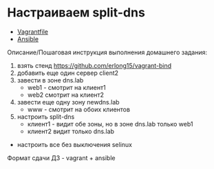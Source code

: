 # Настраиваем split-dns
* [Vagrantfile](https://github.com/maxonchikbk/otus/blob/main/22.DNS/Vagrantfile)
* [Ansible](https://github.com/maxonchikbk/otus/blob/main/22.DNS/playbook.yml)

Описание/Пошаговая инструкция выполнения домашнего задания:

1. взять стенд https://github.com/erlong15/vagrant-bind
2. добавить еще один сервер client2
3. завести в зоне dns.lab 
    * web1 - смотрит на клиент1
    * web2  смотрит на клиент2
4. завести еще одну зону newdns.lab
    * www - смотрит на обоих клиентов
5. настроить split-dns
    * клиент1 - видит обе зоны, но в зоне dns.lab только web1
    * клиент2 видит только dns.lab
* настроить все без выключения selinux

Формат сдачи ДЗ - vagrant + ansible
